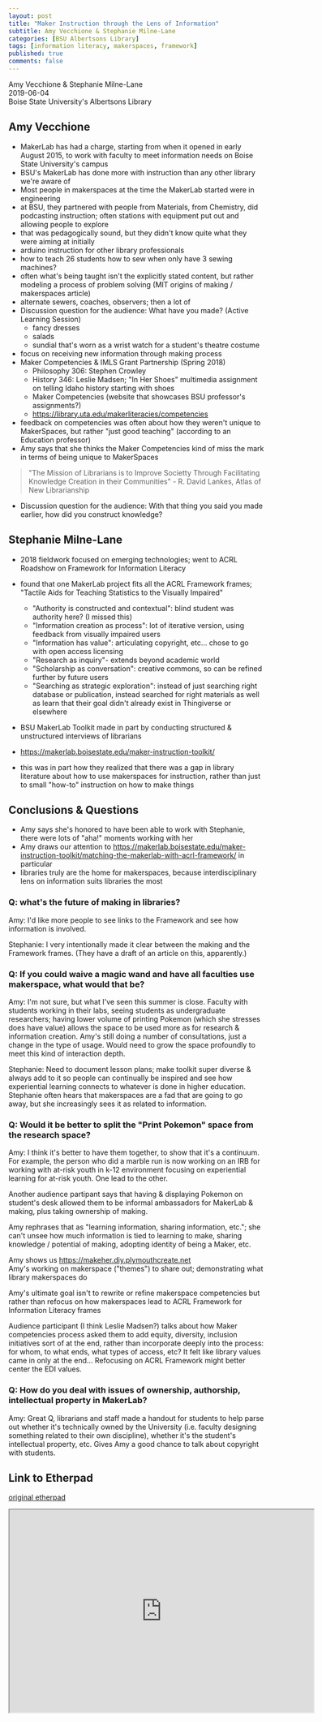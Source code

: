 ```yaml
---
layout: post
title: "Maker Instruction through the Lens of Information"
subtitle: Amy Vecchione & Stephanie Milne-Lane
categories: [BSU Albertsons Library]
tags: [information literacy, makerspaces, framework]
published: true
comments: false
---
```


Amy Vecchione & Stephanie Milne-Lane  
2019-06-04  
Boise State University's Albertsons Library    

## Amy Vecchione    

- MakerLab has had a charge, starting from when it opened in early August 2015, to work with faculty to meet information needs on Boise State University's campus  
- BSU's MakerLab has done more with instruction than any other library we're aware of  
- Most people in makerspaces at the time the MakerLab started were in engineering  
- at BSU, they partnered with people from Materials, from Chemistry, did podcasting instruction; often stations with equipment put out and allowing people to explore  
- that was pedagogically sound, but they didn't know quite what they were aiming at initially    
- arduino instruction for other library professionals  
- how to teach 26 students how to sew when only have 3 sewing machines?  
- often what's being taught isn't the explicitly stated content, but rather modeling a process of problem solving (MIT origins of making / makerspaces article)  
- alternate sewers, coaches, observers; then a lot of  
- Discussion question for the audience: What have you made? (Active Learning Session)  
  - fancy dresses  
  - salads  
  - sundial that's worn as a wrist watch for a student's theatre costume  
- focus on receiving new information through making process  
- Maker Competencies & IMLS Grant Partnership (Spring 2018)  
  - Philosophy 306: Stephen Crowley  
  - History 346: Leslie Madsen; "In Her Shoes" multimedia assignment on telling Idaho history starting with shoes  
  - Maker Competencies (website that showcases BSU professor's assignments?)     
  - https://library.uta.edu/makerliteracies/competencies  
- feedback on competencies was often about how they weren't unique to MakerSpaces, but rather "just good teaching" (according to an Education professor)  
- Amy says that she thinks the Maker Competencies kind of miss the mark in terms of being unique to MakerSpaces  
> "The Mission of Librarians is to Improve Societty Through Facilitating Knowledge Creation in their Communities" - R. David Lankes, Atlas of New Librarianship  
- Discussion question for the audience: With that thing you said you made earlier, how did you construct knowledge?  

## Stephanie Milne-Lane  

- 2018 fieldwork focused on emerging technologies; went to ACRL Roadshow on Framework for Information Literacy  

- found that one MakerLab project fits all the ACRL Framework frames; "Tactile Aids for Teaching Statistics to the Visually Impaired"  
  - "Authority is constructed and contextual": blind student was authority here? (I missed this)  
  - "Information creation as process": lot of iterative version, using feedback from visually impaired users  
  - "Information has value": articulating copyright, etc… chose to go with open access licensing  
  - "Research as inquiry"- extends beyond academic world  
  - "Scholarship as conversation": creative commons, so can be refined further by future users  
  - "Searching as strategic exploration": instead of just searching right database or publication, instead searched for right materials as well as learn that their goal didn't already exist in Thingiverse or elsewhere  
  
- BSU MakerLab Toolkit made in part by conducting structured & unstructured interviews of librarians  
- https://makerlab.boisestate.edu/maker-instruction-toolkit/  
- this was in part how they realized that there was a gap in library literature about how to use makerspaces for instruction, rather than just to small "how-to" instruction on how to make things  

## Conclusions & Questions  

- Amy says she's honored to have been able to work with Stephanie, there were lots of "aha!" moments working with her  
- Amy draws our attention to https://makerlab.boisestate.edu/maker-instruction-toolkit/matching-the-makerlab-with-acrl-framework/ in particular  
- libraries truly are the home for makerspaces, because interdisciplinary lens on information suits libraries the most  

### Q: what's the future of making in libraries?  

Amy: I'd like more people to see links to the Framework and see how information is involved.  

Stephanie: I very intentionally made it clear between the making and the Framework frames. (They have a draft of an article on this, apparently.)  

### Q: If you could waive a magic wand and have all faculties use makerspace, what would that be?  

Amy: I'm not sure, but what I've seen this summer is close. Faculty with students working in their labs, seeing students as undergraduate researchers; having lower volume of printing Pokemon (which she stresses does have value) allows the space to be used more as for research & information creation. Amy's still doing a number of consultations, just a change in the type of usage. Would need to grow the space profoundly to meet this kind of interaction depth.  

Stephanie: Need to document lesson plans; make toolkit super diverse & always add to it so people can continually be inspired and see how experiential learning connects to whatever is done in higher education. Stephanie often hears that makerspaces are a fad that are going to go away, but she increasingly sees it as related to information.  

### Q: Would it be better to split the "Print Pokemon" space from the research space?  

Amy: I think it's better to have them together, to show that it's a continuum. For example, the person who did a marble run is now working on an IRB for working with at-risk youth in k-12 environment focusing on experiential learning for at-risk youth. One lead to the other.  

Another audience partipant says that having & displaying Pokemon on student's desk allowed them to be informal ambassadors for MakerLab & making, plus taking ownership of making.  

Amy rephrases that as "learning information, sharing information, etc."; she can't unsee how much information is tied to learning to make, sharing knowledge / potential of making, adopting identity of being a Maker, etc.  

Amy shows us https://makeher.diy.plymouthcreate.net  
Amy's working on makerspace ("themes") to share out; demonstrating what library makerspaces do  

Amy's ultimate goal isn't to rewrite or refine makerspace competencies but rather than refocus on how makerspaces lead to ACRL Framework for Information Literacy frames  

Audience participant (I think Leslie Madsen?) talks about how Maker competencies process asked them to add equity, diversity, inclusion initiatives sort of at the end, rather than incorporate deeply into the process: for whom, to what ends, what types of access, etc? It felt like library values came in only at the end… Refocusing on ACRL Framework might better center the EDI values.  

### Q: How do you deal with issues of ownership, authorship, intellectual property in MakerLab?  

Amy: Great Q, librarians and staff made a handout for students to help parse out whether it's technically owned by the University (i.e. faculty designing something related to their own discipline), whether it's the student's intellectual property, etc. Gives Amy a good chance to talk about copyright with students.  

## Link to Etherpad  

[original etherpad](https://pad.riseup.net/p/r.e031ea0bd425d3339a2079e5bd75c0fc)

<iframe name="embed_readonly" src="https://pad.riseup.net/p/r.e031ea0bd425d3339a2079e5bd75c0fc?showControls=true&showChat=true&showLineNumbers=true&useMonospaceFont=false" width="600" height="400"></iframe>